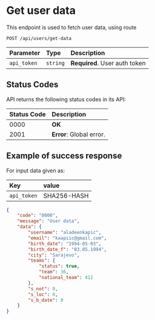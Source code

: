 # Get user data

This endpoint is used to fetch user data, using route

```http
POST /api/users/get-data
```

| Parameter   | Type     | Description                                            |
|:------------|:---------|:-------------------------------------------------------|
| `api_token` | `string` | **Required**. User auth token                          |


## Status Codes

API returns the following status codes in its API:

| Status Code | Description                        |
|:------------|:-----------------------------------|
| 0000        | **OK**                             |
| 2001        | **Error**: Global error.           |

## Example of success response

For input data given as:

| Key         | value       |
|:------------|:------------|
| `api_token` | SHA256-HASH |

```json
{
    "code": "0000",
    "message": "User data",
    "data": {
        "username": "aladeenkapic",
        "email": "kaapiic@gmail.com",
        "birth_date": "1994-05-03",
        "birth_date_f": "03.05.1994",
        "city": "Sarajevo",
        "teams": {
            "status": true,
            "team": 36,
            "national_team": 412
        },
        "s_not": 0,
        "s_loc": 0,
        "s_b_date": 0
    }
}
```
